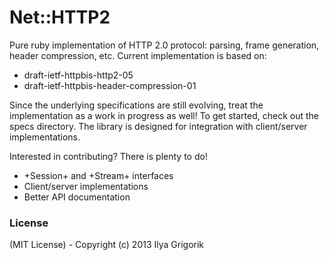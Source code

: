 # Net::HTTP2

Pure ruby implementation of HTTP 2.0 protocol: parsing, frame generation, header compression, etc. Current implementation is based on:

* draft-ietf-httpbis-http2-05
* draft-ietf-httpbis-header-compression-01

Since the underlying specifications are still evolving, treat the implementation as a work in progress as well! To get started, check out the specs directory. The library is designed for integration with client/server implementations.

Interested in contributing? There is plenty to do!

* +Session+ and +Stream+ interfaces
* Client/server implementations
* Better API documentation


### License

(MIT License) - Copyright (c) 2013 Ilya Grigorik
